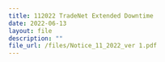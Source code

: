 ```yaml
---
title: 112022 TradeNet Extended Downtime
date: 2022-06-13
layout: file
description: ""
file_url: /files/Notice_11_2022_ver 1.pdf
---
```

